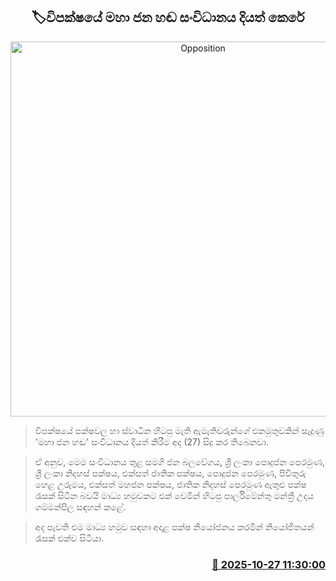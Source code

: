<p align='center'><b><h2 align='center' title='Opposition's Maha Jana Handa organization launched'>🏷විපක්ෂයේ මහා ජන හඬ සංවිධානය දියත් කෙරේ</h2></b></p>
<p align='center'><img src='https://helakuru.sgp1.cdn.digitaloceanspaces.com/esana/images/lib/maha-jana-handa.jpg' width='600' alt='Opposition's Maha Jana Handa organization launched'></p>

> විපක්ෂයේ පක්ෂවල හා ස්වාධීන හිටපු මැති ඇමැතිවරුන්ගේ එකමුතුවකින් සැදුණු 'මහා ජන හඬ' සංවිධානය දියත් කිරීම අද (27) සිදු කර තිබෙනවා.

> ඒ අනුව, මෙම සංවිධානය තුළ සමගි ජන බලවේගය, ශ්‍රී ලංකා පොදුජන පෙරමුණ, ශ්‍රී ලංකා නිදහස් පක්ෂය, එක්සත් ජාතික පක්ෂය, පොදුජන පෙරමුණ, පිවිතුරු හෙළ උරුමය, එක්සත් මහජන පක්ෂය, ජාතික නිදහස් පෙරමුණ ඇතුළු පක්ෂ රැසක් සිටින බවයි මාධ්‍ය හමුවකට එක් වෙමින් හිටපු පාර්ලිමේන්තු මන්ත්‍රී උදය ගම්මන්පිල සඳහන් කළේ.

> අද පැවති එම මාධ්‍ය හමුව සඳහා අදාළ පක්ෂ නියෝජනය කරමින් නියෝජිතයන් රැසක් එක්ව සිටියා.



<h3 align='right'><a href='https://www.helakuru.lk/esana/p/114822/'>📅 2025-10-27 11:30:00</a></h3>
